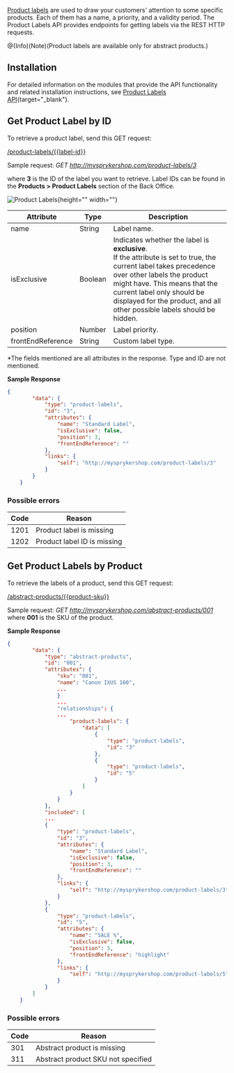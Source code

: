 [Product labels](https://documentation.spryker.com/v4/docs/dynamic-product-labels) are used to draw your customers' attention to some specific products. Each of them has a name, a priority, and a validity period. The Product Labels API provides endpoints for getting labels via the REST HTTP requests.

@(Info)(Note)(Product labels are available only for abstract products.)

## Installation
For detailed information on the modules that provide the API functionality and related installation instructions, see [Product Labels API](https://documentation.spryker.com/v3/docs/promotions-and-discounts-feature-integration-201907){target="_blank"}.

## Get Product Label by ID
To retrieve a product label, send this GET request:

[/product-labels/{{label-id}}](https://documentation.spryker.com/v4/docs/rest-api-reference#/product-labels)

Sample request: *GET http://mysprykershop.com/product-labels/3*

where **3** is the ID of the label you want to retrieve.
Label IDs can be found in the **Products > Product Labels** section of the Back Office.

![Product Labels](https://spryker.s3.eu-central-1.amazonaws.com/docs/Glue+API/Glue+API+Storefront+Guides/Managing+Products/Accessing+Product+Labels/product_labels_2.png){height="" width=""}

| Attribute | Type | Description |
| --- | --- | --- |
| name | String | Label name. |
| isExclusive | Boolean | Indicates whether the label is **exclusive**.</br>If the attribute is set to true, the current label takes precedence over other labels the product might have. This means that the current label only should be displayed for the product, and all other possible labels should be hidden. |
| position | Number | Label priority. |
| frontEndReference | String | Custom label type. |

*The fields mentioned are all attributes in the response. Type and ID are not mentioned.

**Sample Response**

```json
{
		"data": {
			"type": "product-labels",
			"id": "3",
			"attributes": {
				"name": "Standard Label",
				"isExclusive": false,
				"position": 3,
				"frontEndReference": ""
			},
			"links": {
				"self": "http://mysprykershop.com/product-labels/3"
			}
		}
	}
```

### Possible errors
| Code | Reason |
| --- | --- |
| 1201 | Product label is missing |
| 1202 | Product label ID is missing |

## Get Product Labels by Product
To retrieve the labels of a product, send this GET request:

[/abstract-products/{{product-sku}}](https://documentation.spryker.com/v4/docs/rest-api-reference#/abstract-products)

Sample request: *GET http://mysprykershop.com/abstract-products/001*
where **001** is the SKU of the product.

**Sample Response**

```json
{
		"data": {
			"type": "abstract-products",
			"id": "001",
			"attributes": {
				"sku": "001",
				"name": "Canon IXUS 160",
				...
				}
				...
				"relationships": {
				...
					"product-labels": {
						"data": [
							{
								"type": "product-labels",
								"id": "3"
							},
							{
								"type": "product-labels",
								"id": "5"
							}
						]
					}
				}
			},
			"included": [
			...
			{
				"type": "product-labels",
				"id": "3",
				"attributes": {
					"name": "Standard Label",
					"isExclusive": false,
					"position": 3,
					"frontEndReference": ""
				},
				"links": {
					"self": "http://mysprykershop.com/product-labels/3"
				}
			},
			{
				"type": "product-labels",
				"id": "5",
				"attributes": {
					"name": "SALE %",
					"isExclusive": false,
					"position": 5,
					"frontEndReference": "highlight"
				},
				"links": {
					"self": "http://mysprykershop.com/product-labels/5"
				}
			}
		]
	}
```

### Possible errors
| Code | Reason |
| --- | --- |
| 301 | Abstract product is missing |
| 311 | Abstract product SKU not specified |